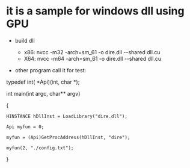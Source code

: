 
it is a sample for windows dll using GPU
====

* build dll
  * x86:  nvcc -m32 -arch=sm_61 -o dire.dll --shared dll.cu
  * X64:  nvcc -m64 -arch=sm_61 -o dire.dll --shared dll.cu
  
* other program  call it for test:

typedef int( *Api)(int, char *);

int main(int argc, char** argv)

{

	HINSTANCE hDllInst = LoadLibrary("dire.dll");
	
	Api myfun = 0;
	
	myfun = (Api)GetProcAddress(hDllInst, "dire");
	
	myfun(2, "./config.txt");
	
}
